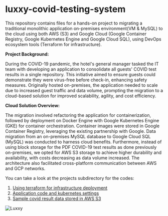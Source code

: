 # luxxy-covid-testing-system
This repository contains files for a hands-on project to migrating a traditional monolithic application on-premises environment(VM &amp; MySQL) to the cloud using both AWS (S3) and Google Cloud (Google Container Registry, Google Kubernetes Engine and Google Cloud SQL), using DevOps ecosystem tools (Terraform for infrastructure).

**Project Background:**

During the COVID-19 pandemic, the hotel's general manager tasked the IT team with developing an application to consolidate all guests' COVID test results in a single repository. This initiative aimed to ensure guests could demonstrate they were virus-free before check-in, enhancing safety measures. Originally hosted on-premises, the application needed to scale due to increased guest traffic and data volume, prompting the migration to a cloud-based solution for improved scalability, agility, and cost efficiency.

**Cloud Solution Overview:**

The migration involved refactoring the application for containerization, followed by deployment on Docker Engine with Google Kubernetes Engine (GKE) for container orchestration. Container images were stored in Google Container Registry, leveraging the existing partnership with Google. Data migration from an on-premises MySQL database to Google Cloud SQL (MySQL) was conducted to harness cloud benefits. Furthermore, instead of using block storage for the PDF COVID-19 test results as done previously on-premises, we opted for AWS S3 storage to achieve higher durability and availability, with costs decreasing as data volume increased. The architecture also facilitated cross-platform communication between AWS and GCP networks.

You can take a look at the projects subdirectory for the codes:
1. [Using terraform for infrastructure deployment](https://github.com/lolawin3/luxxy-covid-testing-system/tree/544d2e6cb601a2af4744ea37924cdc4578b95000/1.%20Infrastructure%20deployment)
2. [Application code and kubernetes settings](https://github.com/lolawin3/luxxy-covid-testing-system/tree/544d2e6cb601a2af4744ea37924cdc4578b95000/2.%20application%20deployment)
3. [Sample covid result data stored in AWS S3](https://github.com/lolawin3/luxxy-covid-testing-system/tree/544d2e6cb601a2af4744ea37924cdc4578b95000/3.%20data%20deployment)

![Luxxy](https://github.com/lolawin3/luxxy-covid-testing-system/assets/29721608/4d09faea-81f9-4b98-94a0-bba41dce29f9)
